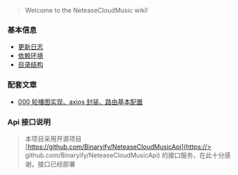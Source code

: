 <!--
 * @Author: yayxs
 * @Date: 2020-08-30 12:18:27
 * @LastEditTime: 2020-09-05 17:33:35
 * @LastEditors: yayxs
 * @Description:
 * @FilePath: \NeteaseCloudMusic\docs\README.md
 * @
-->

> Welcome to the NeteaseCloudMusic wiki!

### 基本信息

- [更新日志](https://github.com/yayxs/NeteaseCloudMusic/blob/master/docs/00_CHANGELOG.md)
- [依赖环境](https://github.com/yayxs/NeteaseCloudMusic/blob/master/docs/01_%E4%BE%9D%E8%B5%96%E7%8E%AF%E5%A2%83.md)
- [目录结构](https://github.com/yayxs/NeteaseCloudMusic/blob/master/docs/02_%E7%9B%AE%E5%BD%95%E7%BB%93%E6%9E%84.md)

### 配套文章

- [000 轮播图实现、axios 封装、路由基本配置](https://github.com/yayxs/NeteaseCloudMusic/blob/master/docs/03_%E8%BD%AE%E6%92%AD%E5%9B%BE%E5%AE%9E%E7%8E%B0%E3%80%81axios%E5%B0%81%E8%A3%85%E3%80%81%E8%B7%AF%E7%94%B1%E5%9F%BA%E6%9C%AC%E9%85%8D%E7%BD%AE.md)

### Api 接口说明

> 本项目采用开源项目 [https://github.com/Binaryify/NeteaseCloudMusicApi](https://> github.com/Binaryify/NeteaseCloudMusicApi) 的接口服务，在此十分感谢。接口已经部署
